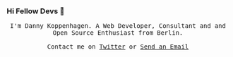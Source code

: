 ### Hi Fellow Devs 👋

<p align="center">
  <samp>
I'm Danny Koppenhagen. A Web Developer, Consultant and and Open Source Enthusiast from Berlin.
     <br><br>Contact me on <a href="https://twitter.com/d_koppenhagen">Twitter</a> or <a href="mailto:mail@d-koppenhagen.de">Send an Email</a>
  </samp>
</p>

<!--
**d-koppenhagen/d-koppenhagen** is a ✨ _special_ ✨ repository because its `README.md` (this file) appears on your GitHub profile.

Here are some ideas to get you started:

- 🔭 I’m currently working on ...
- 🌱 I’m currently learning ...
- 👯 I’m looking to collaborate on ...
- 🤔 I’m looking for help with ...
- 💬 Ask me about ...
- 📫 How to reach me: ...
- 😄 Pronouns: ...
- ⚡ Fun fact: ...
-->
